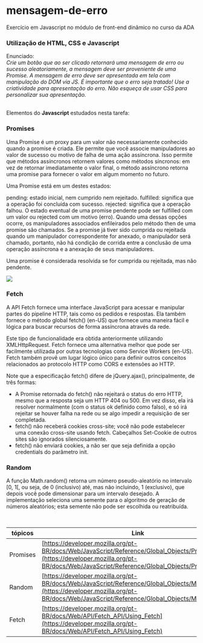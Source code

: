# mensagem-de-erro
Exercício em Javascript no módulo de front-end dinâmico no curso da ADA

### Utilização de HTML, CSS e Javascript

Enunciado:
<br>
<i> Crie um botão que ao ser clicado retornará uma mensagem de erro ou sucesso aleatoriamente, a mensagem deve ser proveniente de uma Promise. A mensagem de erro deve ser apresentada em tela com manipulação do DOM via JS. É importante que o erro seja tratado!
Use a criatividade para apresentação do erro.
Não esqueça de usar CSS para personalizar sua apresentação. </i>

<br>
Elementos do <b>Javascript</b> estudados nesta tarefa:

### Promises
Uma Promise é um proxy para um valor não necessariamente conhecido quando a promise é criada. Ele permite que você associe manipuladores ao valor de sucesso ou motivo de falha de uma ação assíncrona. Isso permite que métodos assíncronos retornem valores como métodos síncronos: em vez de retornar imediatamente o valor final, o método assíncrono retorna uma promise para fornecer o valor em algum momento no futuro.

Uma Promise está em um destes estados:

pending: estado inicial, nem cumprido nem rejeitado.
fulfilled: significa que a operação foi concluída com sucesso.
rejected: significa que a operação falhou.
O estado eventual de uma promise pendente pode ser fulfilled com um valor ou rejected com um motivo (erro). Quando uma dessas opções ocorre, os manipuladores associados enfileirados pelo método then de uma promise são chamados. Se a promise já tiver sido cumprida ou rejeitada quando um manipulador correspondente for anexado, o manipulador será chamado, portanto, não há condição de corrida entre a conclusão de uma operação assíncrona e a anexação de seus manipuladores.

Uma promise é considerada resolvida se for cumprida ou rejeitada, mas não pendente.

<img src="https://developer.mozilla.org/pt-BR/docs/Web/JavaScript/Reference/Global_Objects/Promise/promises.png">

### Fetch
A API Fetch fornece uma interface JavaScript para acessar e manipular partes do pipeline HTTP, tais como os pedidos e respostas. Ela também fornece o método global fetch() (en-US) que fornece uma maneira fácil e lógica para buscar recursos de forma assíncrona através da rede.

Este tipo de funcionalidade era obtida anteriormente utilizando XMLHttpRequest. Fetch fornece uma alternativa melhor que pode ser facilmente utilizada por outras tecnologias como Service Workers (en-US). Fetch também provê um lugar lógico único para definir outros conceitos relacionados ao protocolo HTTP como CORS e extensões ao HTTP.

Note que a especificação fetch() difere de jQuery.ajax(), principalmente, de três formas:

* A Promise retornada do fetch() não rejeitará o status do erro HTTP, mesmo que a resposta seja um HTTP 404 ou 500. Em vez disso, ela irá resolver normalmente (com o status ok definido como falso), e só irá rejeitar se houver falha na rede ou se algo impedir a requisição de ser completada.
* fetch() não receberá cookies cross-site; você não pode estabelecer uma conexão cross-site usando fetch. Cabeçalhos Set-Cookie de outros sites são ignorados silenciosamente.
* fetch() não enviará cookies, a não ser que seja definida a opção credentials do parâmetro init.

### Random
A função Math.random() retorna um número pseudo-aleatório no intervalo [0, 1[, ou seja, de 0 (inclusivo) até, mas não incluindo, 1 (exclusivo), que depois você pode dimensionar para um intervalo desejado. A implementação seleciona uma semente para o algoritmo de geração de números aleatórios; esta semente não pode ser escolhida ou reatribuída.

<br>

|  tópicos | Link |
| ------ | ------ |
| Promises | [https://developer.mozilla.org/pt-BR/docs/Web/JavaScript/Reference/Global_Objects/Promise](https://developer.mozilla.org/pt-BR/docs/Web/JavaScript/Reference/Global_Objects/Promise) |
| Random | [https://developer.mozilla.org/pt-BR/docs/Web/JavaScript/Reference/Global_Objects/Math/random/](https://developer.mozilla.org/pt-BR/docs/Web/JavaScript/Reference/Global_Objects/Math/random/) |
| Fetch | [https://developer.mozilla.org/pt-BR/docs/Web/API/Fetch_API/Using_Fetch](https://developer.mozilla.org/pt-BR/docs/Web/API/Fetch_API/Using_Fetch) |
